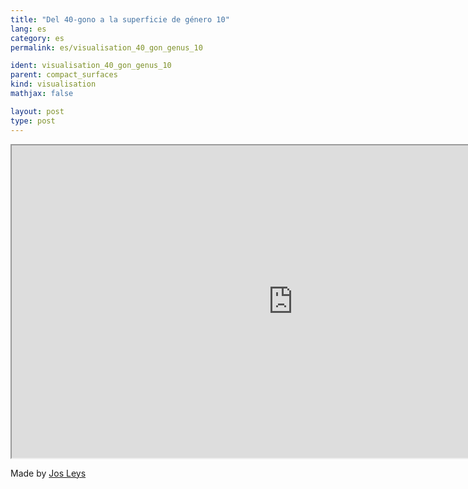 ```yaml
---
title: "Del 40-gono a la superficie de género 10"
lang: es
category: es
permalink: es/visualisation_40_gon_genus_10

ident: visualisation_40_gon_genus_10
parent: compact_surfaces
kind: visualisation
mathjax: false

layout: post
type: post
---
```



<div class="resource vid">
<iframe width="900" height="500"
	src="https://www.youtube.com/embed/RBWwlfcftYM?rel=0">
</iframe>
</div>

Made by <a href="http://www.josleys.com/" target="_blank">Jos Leys</a>